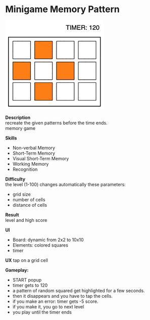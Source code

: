 # Minigame Memory Pattern

![](img/minigame_memory.excalidraw2.png)

**Description**  
recreate the given patterns before the time ends.  
memory game

**Skills**
- Non-verbal Memory
- Short-Term Memory
- Visual Short-Term Memory
- Working Memory
- Recognition

**Difficulty**  
the level (1-100) changes automatically these parameters: 
- grid size
- number of cells
- distance of cells

**Result**  
level and high score

**UI**
- Board: dynamic from 2x2 to 10x10
- Elements: colored squares
- timer

**UX**
tap on a grid cell

**Gameplay:**
- START popup
- timer gets to 120
- a pattern of random squared get highlighted for a few seconds.
- then it disappears and  you have to tap the cells.
- if you make an error: timer gets -5 score.
- if you make it, you go to next level
- you play until the timer ends
